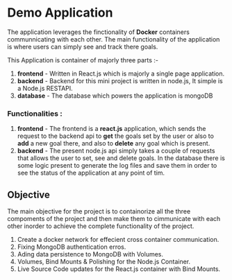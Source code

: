 # Demo Application

The application leverages the finctionality of **Docker** containers communnicating with each other. The main functionality of the application is where users can simply see and track there goals.

This Application is container of majorly three parts :- <br>

1. **frontend** - Written in React.js which is majorly a single page application. <br>
2. **backend** - Backend for this mini project is written in node.js, It simple is a Node.js RESTAPI.<br>
3. **database** - The database which powers the application is mongoDB

### Functionalities :

1. **frontend** - The frontend is a **react.js** application, which sends the request to the backend api to **get** the goals set by the user or also to **add** a new goal there, and also to **delete** any goal which is present.
2. **backend** - The present node.js api simply takes a couple of requests that allows the user to set, see and delete goals. In the database there is some logic present to generate the log files and save them in order to see the status of the application at any point of tim.

## Objective

The main objective for the project is to containorize all the three compoments of the project and then make them to cimmunicate with each other inorder to achieve the complete functionality of the project.

1. Create a docker network for effecient cross container communication.
2. Fixing MongoDB authentication erros.
3. Ading data persistence to MongoDB with Volumes.
4. Volumes, Bind Mounts & Polishing for the Node.js Container.
5. Live Source Code updates for the React.js container with Bind Mounts.
